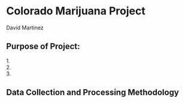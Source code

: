 # Colorado Marijuana Project
David Martinez

## Purpose of Project:<br>
1.<br>
2.<br>
3.<br>
## Data Collection and Processing Methodology<br>

